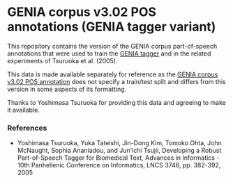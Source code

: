 # GENIA corpus v3.02 POS annotations (GENIA tagger variant)

This repository contains the version of the GENIA corpus part-of-speech annotations that were used to train the [GENIA tagger](http://www.nactem.ac.uk/GENIA/tagger/) and in the related experiments of Tsuruoka et al. (2005).

This data is made available separately for reference as the [GENIA corpus v3.02 POS annotation](http://www.geniaproject.org/genia-corpus/pos-annotation) does not specify a train/test split and differs from this version in some aspects of its formatting.

Thanks to Yoshimasa Tsuruoka for providing this data and agreeing to make it available.

### References

* Yoshimasa Tsuruoka, Yuka Tateishi, Jin-Dong Kim, Tomoko Ohta, John McNaught, Sophia Ananiadou, and Jun'ichi Tsujii, Developing a Robust Part-of-Speech Tagger for Biomedical Text, Advances in Informatics - 10th Panhellenic Conference on Informatics, LNCS 3746, pp. 382-392, 2005
